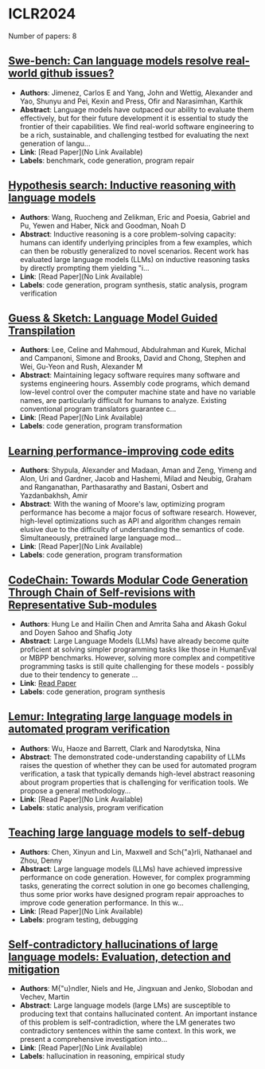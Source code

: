# ICLR2024

Number of papers: 8

## [Swe-bench: Can language models resolve real-world github issues?](paper_1.md)
- **Authors**: Jimenez, Carlos E and Yang, John and Wettig, Alexander and Yao, Shunyu and Pei, Kexin and Press, Ofir and Narasimhan, Karthik
- **Abstract**: Language models have outpaced our ability to evaluate them effectively, but for their future development it is essential to study the frontier of their capabilities. We find real-world software engineering to be a rich, sustainable, and challenging testbed for evaluating the next generation of langu...
- **Link**: [Read Paper](No Link Available)
- **Labels**: benchmark, code generation, program repair

## [Hypothesis search: Inductive reasoning with language models](paper_2.md)
- **Authors**: Wang, Ruocheng and Zelikman, Eric and Poesia, Gabriel and Pu, Yewen and Haber, Nick and Goodman, Noah D
- **Abstract**: Inductive reasoning is a core problem-solving capacity: humans can identify underlying principles from a few examples, which can then be robustly generalized to novel scenarios. Recent work has evaluated large language models (LLMs) on inductive reasoning tasks by directly prompting them yielding "i...
- **Link**: [Read Paper](No Link Available)
- **Labels**: code generation, program synthesis, static analysis, program verification

## [Guess \& Sketch: Language Model Guided Transpilation](paper_3.md)
- **Authors**: Lee, Celine and Mahmoud, Abdulrahman and Kurek, Michal and Campanoni, Simone and Brooks, David and Chong, Stephen and Wei, Gu-Yeon and Rush, Alexander M
- **Abstract**: Maintaining legacy software requires many software and systems engineering hours. Assembly code programs, which demand low-level control over the computer machine state and have no variable names, are particularly difficult for humans to analyze. Existing conventional program translators guarantee c...
- **Link**: [Read Paper](No Link Available)
- **Labels**: code generation, program transformation

## [Learning performance-improving code edits](paper_4.md)
- **Authors**: Shypula, Alexander and Madaan, Aman and Zeng, Yimeng and Alon, Uri and Gardner, Jacob and Hashemi, Milad and Neubig, Graham and Ranganathan, Parthasarathy and Bastani, Osbert and Yazdanbakhsh, Amir
- **Abstract**: With the waning of Moore's law, optimizing program performance has become a major focus of software research. However, high-level optimizations such as API and algorithm changes remain elusive due to the difficulty of understanding the semantics of code. Simultaneously, pretrained large language mod...
- **Link**: [Read Paper](No Link Available)
- **Labels**: code generation, program transformation

## [CodeChain: Towards Modular Code Generation Through Chain of Self-revisions with Representative Sub-modules](paper_5.md)
- **Authors**: Hung Le and Hailin Chen and Amrita Saha and Akash Gokul and Doyen Sahoo and Shafiq Joty
- **Abstract**: Large Language Models (LLMs) have already become quite proficient at solving simpler programming tasks like those in HumanEval or MBPP benchmarks. However, solving more complex and competitive programming tasks is still quite challenging for these models - possibly due to their tendency to generate ...
- **Link**: [Read Paper](https://openreview.net/forum?id=vYhglxSj8j)
- **Labels**: code generation, program synthesis

## [Lemur: Integrating large language models in automated program verification](paper_6.md)
- **Authors**: Wu, Haoze and Barrett, Clark and Narodytska, Nina
- **Abstract**: The demonstrated code-understanding capability of LLMs raises the question of whether they can be used for automated program verification, a task that typically demands high-level abstract reasoning about program properties that is challenging for verification tools. We propose a general methodology...
- **Link**: [Read Paper](No Link Available)
- **Labels**: static analysis, program verification

## [Teaching large language models to self-debug](paper_7.md)
- **Authors**: Chen, Xinyun and Lin, Maxwell and Sch{\"a}rli, Nathanael and Zhou, Denny
- **Abstract**: Large language models (LLMs) have achieved impressive performance on code generation. However, for complex programming tasks, generating the correct solution in one go becomes challenging, thus some prior works have designed program repair approaches to improve code generation performance. In this w...
- **Link**: [Read Paper](No Link Available)
- **Labels**: program testing, debugging

## [Self-contradictory hallucinations of large language models: Evaluation, detection and mitigation](paper_8.md)
- **Authors**: M{\"u}ndler, Niels and He, Jingxuan and Jenko, Slobodan and Vechev, Martin
- **Abstract**: Large language models (large LMs) are susceptible to producing text that contains hallucinated content. An important instance of this problem is self-contradiction, where the LM generates two contradictory sentences within the same context. In this work, we present a comprehensive investigation into...
- **Link**: [Read Paper](No Link Available)
- **Labels**: hallucination in reasoning, empirical study

